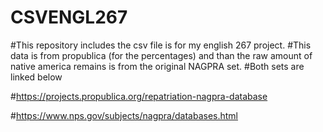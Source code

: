 # CSVENGL267
#This repository includes the csv file is for my english 267 project. 
#This data is from propublica (for the percentages) and than the raw amount of native america remains is from the original NAGPRA set.
#Both sets are linked below

#https://projects.propublica.org/repatriation-nagpra-database 

#https://www.nps.gov/subjects/nagpra/databases.html 
